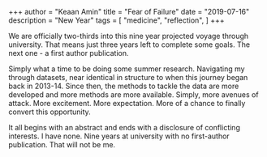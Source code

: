 +++
author = "Keaan Amin"
title = "Fear of Failure"
date = "2019-07-16"
description = "New Year"
tags = [
    "medicine",
    "reflection",
]
+++

We are officially two-thirds into this nine year projected voyage through university. That means just three years left to complete some goals. The next one - a first author publication.

<!--more-->
Simply what a time to be doing some summer research. Navigating my through datasets, near identical in structure to when this journey began back in 2013-14. Since then, the methods to tackle the data are more developed and more methods are more available. Simply, more avenues of attack. More excitement. More expectation. More of a chance to finally convert this opportunity.

It all begins with an abstract and ends with a disclosure of conflicting interests. I have none.
Nine years at university with no first-author publication. That will not be me.